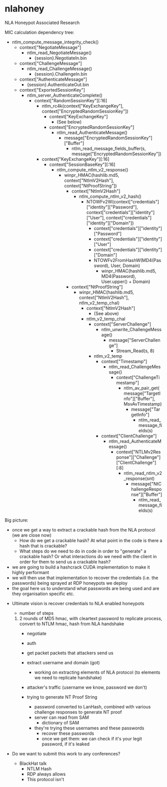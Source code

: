 # nlahoney
NLA Honeypot Associated Research

MIC calculation dependency tree:
- ntlm_compute_message_integrity_check()
	- context["NegotiateMessage"]
		- ntlm_read_NegotiateMessage()
			- {session}.NegotiateIn.bin
	- context["ChallengeMessage"]
		- ntlm_read_ChallengeMessage()
			- {session}.ChallengeIn.bin
	- context["AuthenticateMessage"]
		- {session}.AuthenticateOut.bin
	- context["ExportedSessionKey"]
		- ntlm_server_AuthenticateComplete()
			- context["RandomSessionKey"][:16]
				- ntlm_rc4k(context["KeyExchangeKey"], context["EncryptedRandomSessionKey"])
					- context["KeyExchangeKey"]
						- (See below)
					- context["EncryptedRandomSessionKey"]
						- ntlm_read_AuthenticateMessage()
							- message["EncryptedRandomSessionKey"]["Buffer"]
								- ntlm_read_message_fields_buffer(s, message["EncryptedRandomSessionKey"])
				- context["KeyExchangeKey"][:16]
					- context["SessionBaseKey"][:16]
						- ntlm_compute_ntlm_v2_response()
							- winpr_HMAC(hashlib.md5, context["NtlmV2Hash"], context["NtProofString"])
								- context["NtlmV2Hash"]
									- ntlm_compute_ntlm_v2_hash()
										- NTOWFv2W(context["credentials"]["identity"]["Password"], context["credentials"]["identity"]["User"], context["credentials"]["identity"]["Domain"])
											- context["credentials"]["identity"]["Password"]
											- context["credentials"]["identity"]["User"]
											- context["credentials"]["identity"]["Domain"]
											- NTOWFv2FromHashW(MD4(Password), User, Domain)
												- winpr_HMAC(hashlib.md5, MD4(Password), User.upper() + Domain)
								- context["NtProofString"]
									- winpr_HMAC(hashlib.md5, context["NtlmV2Hash"], ntlm_v2_temp_chal)
										- context["NtlmV2Hash"]
											- (See above)
										- ntlm_v2_temp_chal
											- context["ServerChallenge"]
												- ntlm_unwrite_ChallengeMessage()
													- message["ServerChallenge"]
														- Stream_Read(s, 8)
											- ntlm_v2_temp
												- context["Timestamp"]
													- ntlm_read_ChallengeMessage()
														- context["ChallengeTimestamp"]
															- ntlm_av_pair_get(message["TargetInfo"]["Buffer"], MsvAvTimestamp)
																- message["TargetInfo"]
																	- ntlm_read_message_fields(s)
												- context["ClientChallenge"]
													- ntlm_read_AuthenticateMessage()
														- context["NTLMv2Response"]["Challenge"]["ClientChallenge"][:8]
															- ntlm_read_ntlm_v2_response(snt)
																- message["NtChallengeResponse"]["Buffer"]
																	- ntlm_read_message_fields(s)


Big picture:
* once we get a way to extract a crackable hash from the NLA protocol (we are close now)
	- How do we get a crackable hash? At what point in the code is there a hash that is crackable?
	- What steps do we need to do in code in order to "generate" a crackable hash? Or what interactions do we need with the client in order for them to send us a crackable hash?
* we are going to build a hashcrack CUDA implementation to make it highly performant
* we will then use that implementation to recover the credentials (i.e. the passwords) being sprayed at RDP honeypots we deploy
* the goal here us to understand what passwords are being used and are they organisation specific etc.

- Ultimate vision is recover credentials to NLA enabled honeypots
	- number of steps
	1. 2 rounds of MD5 hmac, with cleartext password to replicate process, convert to NTLM hmac, hash from NLA handshake
		- negotiate
		- auth
		- get packet packets that attackers send us
		- extract username and domain (got)
			- working on extracting elements of NLA protocol (to elements we need to replicate handshake)
		- attacker's traffic (username we know, password we don't)

		- trying to generate NT Proof String
			- password converted to LanHash, combined with various challenge responses to generate NT proof
			- server can read from SAM
				- dictionary of SAM
			- they're trying these usernames and these passwords
				- recover these passwords
				- once we get them: we can check if it's your legit password, if it's leaked

- Do we want to submit this work to any conferences?
	- BlackHat talk
		- NTLM Hash
		- RDP always allows
		- This protocol isn't
